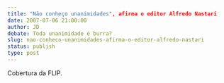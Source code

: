 ```yaml
---
title: "Não conheço unanimidades", afirma o editor Alfredo Nastari
date: 2007-07-06 21:00:00
author: JD
debate: Toda unanimidade é burra?
slug: nao-conheco-unanimidades-afirma-o-editor-alfredo-nastari
status: publish 
type: post
---
```


  
Cobertura da FLIP.
